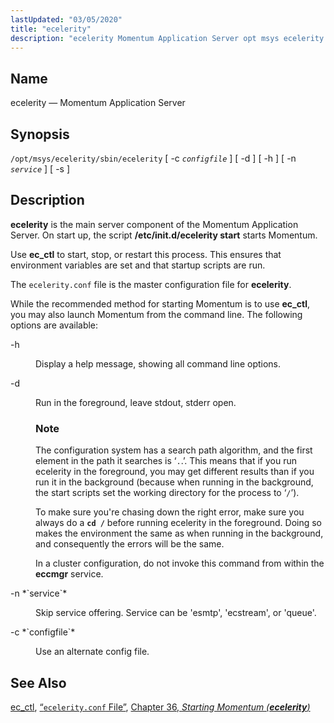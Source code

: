```yaml
---
lastUpdated: "03/05/2020"
title: "ecelerity"
description: "ecelerity Momentum Application Server opt msys ecelerity sbin ecelerity c configfile d h n service s ecelerity is the main server component of the Momentum Application Server On start up the script etc init d ecelerity start starts Momentum Use ec ctl to start stop or restart this process This..."
---
```


<a name="executable.ecelerity"></a> 
## Name

ecelerity — Momentum Application Server

## Synopsis

`/opt/msys/ecelerity/sbin/ecelerity` [ -c *`configfile`* ] [ -d ] [ -h ] [ -n *`service`* ] [ -s ]

<a name="idp12347696"></a> 
## Description

**ecelerity** is the main server component of the Momentum Application Server. On start up, the script **/etc/init.d/ecelerity start**       starts Momentum.

Use **ec_ctl** to start, stop, or restart this process. This ensures that environment variables are set and that startup scripts are run.

The `ecelerity.conf` file is the master configuration file for **ecelerity**.

While the recommended method for starting Momentum is to use **ec_ctl**, you may also launch Momentum from the command line. The following options are available:

<dl class="variablelist">

<dt>-h</dt>

<dd>

Display a help message, showing all command line options.

</dd>

<dt>-d</dt>

<dd>

Run in the foreground, leave stdout, stderr open.

### Note

The configuration system has a search path algorithm, and the first element in the path it searches is ‘`.`.’. This means that if you run ecelerity in the foreground, you may get different results than if you run it in the background (because when running in the background, the start scripts set the working directory for the process to ‘`/`’).

To make sure you're chasing down the right error, make sure you always do a **`cd /`**    before running ecelerity in the foreground. Doing so makes the environment the same as when running in the background, and consequently the errors will be the same.

In a cluster configuration, do not invoke this command from within the **eccmgr** service.

</dd>

<dt>-n *`service`*</dt>

<dd>

Skip service offering. Service can be 'esmtp', 'ecstream', or 'queue'.

</dd>

<dt>-c *`configfile`*</dt>

<dd>

Use an alternate config file.

</dd>

</dl>

<a name="idp12368080"></a> 
## See Also

[ec_ctl](/momentum/4/executable/ec-ctl), [“`ecelerity.conf` File”](/momentum/4/config/ref-ecelerity-conf), [Chapter 36, *Starting Momentum (**ecelerity**)*](conf.starting "Chapter 36. Starting Momentum (ecelerity)")